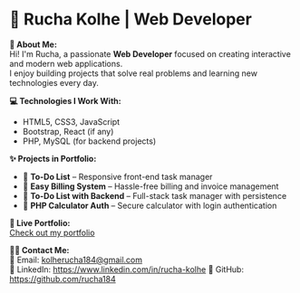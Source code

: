 # 🎨 Rucha Kolhe | Web Developer

**📝 About Me:**  
Hi! I'm Rucha, a passionate **Web Developer** focused on creating interactive and modern web applications.  
I enjoy building projects that solve real problems and learning new technologies every day.

**💻 Technologies I Work With:**  
- HTML5, CSS3, JavaScript  
- Bootstrap, React (if any)  
- PHP, MySQL (for backend projects)

**✨ Projects in Portfolio:**  
- 🌟 **To-Do List** – Responsive front-end task manager  
- 🌟 **Easy Billing System** – Hassle-free billing and invoice management  
- 🌟 **To-Do List with Backend** – Full-stack task manager with persistence  
- 🌟 **PHP Calculator Auth** – Secure calculator with login authentication  

**🔗 Live Portfolio:**  
[Check out my portfolio](#)  <!-- replace # with your live portfolio link -->

**👩‍💻 Contact Me:**  
📧 Email: kolherucha184@gmail.com  
🔗 LinkedIn: https://www.linkedin.com/in/rucha-kolhe
🔗 GitHub: https://github.com/rucha184
